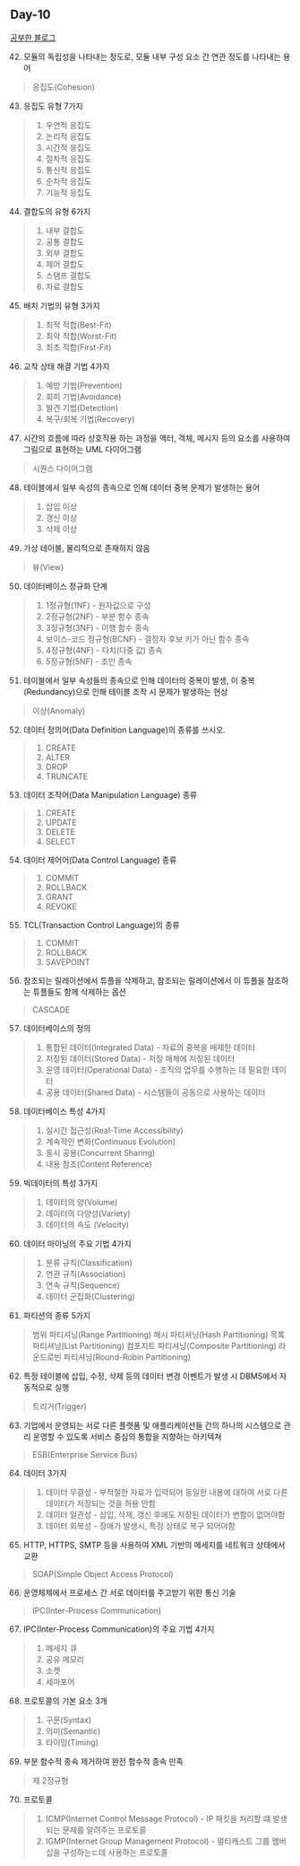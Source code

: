 ## Day-10

[공부한 블로그](https://starrykss.tistory.com/1849?category=636189)

42. 모듈의 독립성을 나타내는 정도로, 모듈 내부 구성 요소 간 연관 정도를 나타내는 용어
> 응집도(Cohesion)

43. 응집도 유형 7가지
> 1. 우연적 응집도
> 2. 논리적 응집도
> 3. 시간적 응집도
> 4. 절차적 응집도
> 5. 통신적 응집도
> 6. 순차적 응집도
> 7. 기능적 응집도

44. 결합도의 유형 6가지
> 1. 내부 결합도
> 2. 공통 결합도
> 3. 외부 결합도
> 4. 제어 결합도
> 5. 스탬프 결합도
> 6. 자료 결합도

45. 배치 기법의 유형 3가지
> 1. 최적 적합(Best-Fit)
> 2. 최악 적합(Worst-Fit)
> 3. 최초 적합(First-Fit)

46. 교착 상태 해결 기법 4가지
> 1. 예방 기법(Prevention)
> 2. 회피 기법(Avoidance)
> 3. 발견 기법(Detection)
> 4. 복구/회복 기법(Recovery)

47. 시간의 흐름에 따라 상호작용 하는 과정을 액터, 객체, 메시지 등의 요소를 사용하여 그림으로 표현하는 UML 다이어그램
> 시퀀스 다이어그램

48. 테이블에서 일부 속성의 종속으로 인해 데이터 중복 문제가 발생하는 용어
> 1. 삽입 이상
> 2. 갱신 이상
> 3. 삭제 이상

49. 가상 테이블, 물리적으로 존재하지 않음
> 뷰(View)

50. 데이터베이스 정규화 단계
> 1. 1정규형(1NF) - 원자값으로 구성
> 2. 2정규형(2NF) - 부분 함수 종속
> 3. 3정규형(3NF) - 이행 함수 종속
> 4. 보이스-코드 정규형(BCNF) - 결정자 후보 키가 아닌 함수 종속
> 5. 4정규형(4NF) - 다치(다중 값) 종속
> 6. 5정규형(5NF) - 조인 종속

51. 테이블에서 일부 속성들의 종속으로 인해 데이터의 중복이 발생, 이 중복(Redundancy)으로 인해 테이블 조작 시 문제가 발생하는 현상
> 이상(Anomaly)

52. 데이터 정의어(Data Definition Language)의 종류를 쓰시오.
> 1. CREATE
> 2. ALTER
> 3. DROP
> 4. TRUNCATE

53. 데이터 조작어(Data Manipulation Language) 종류
> 1. CREATE
> 2. UPDATE
> 3. DELETE
> 4. SELECT

54. 데이터 제어어(Data Control Language) 종류
> 1. COMMIT
> 2. ROLLBACK
> 3. GRANT
> 4. REVOKE

55. TCL(Transaction Control Language)의 종류
> 1. COMMIT
> 2. ROLLBACK
> 3. SAVEPOINT

56. 참조되는 릴레이션에서 튜플을 삭제하고, 참조되는 릴레이션에서 이 튜플을 참조하는 튜플들도 함께 삭제하는 옵션
> CASCADE

57. 데이터베이스의 정의
> 1. 통합된 데이터(Integrated Data) - 자료의 중복을 배제한 데이터
> 2. 저장된 데이터(Stored Data) - 저장 매체에 저장된 데이터
> 3. 운영 데이터(Operational Data) - 조직의 업무를 수행하는 데 필요한 데이터
> 4. 공용 데이터(Shared Data) - 시스템들이 공동으로 사용하는 데이터

58. 데이터베이스 특성 4가지
> 1. 실시간 접근성(Real-Time Accessibility)
> 2. 계속적인 변화(Continuous Evolution)
> 3. 동시 공용(Concurrent Sharing)
> 4. 내용 참조(Content Reference)

59. 빅데이터의 특성 3가지
> 1. 데이터의 양(Volume)
> 2. 데이터의 다양성(Variety)
> 3. 데이터의 속도 (Velocity)

60. 데이터 마이닝의 주요 기법 4가지
> 1. 분류 규칙(Classification)
> 2. 연관 규칙(Association)
> 3. 연속 규칙(Sequence)
> 4. 데이터 군집화(Clustering)

61. 파티션의 종류 5가지
> 범위 파티셔닝(Range Partitioning)
> 해시 파티셔닝(Hash Partitioning)
> 목록 파티셔닝(List Partitioning)
> 컴포지트 파티셔닝(Composite Partitioning)
> 라운드로빈 파티셔닝(Round-Robin Partitioning)

62. 특정 테이블에 삽입, 수정, 삭제 등의 데이터 변경 이벤트가 발생 시 DBMS에서 자동적으로 실행
> 트리거(Trigger)

63. 기업에서 운영되는 서로 다른 플랫폼 및 애플리케이션들 간의 하나의 시스템으로 관리 운영할 수 있도록 서비스 중심의 통합을 지향하는 아키텍쳐
> ESB(Enterprise Service Bus)

64. 데이터 3가지
> 1. 데이터 무결성 - 부적절한 자료가 입력되어 동일한 내용에 대하여 서로 다른데이터가 저장되는 것을 허용 안함
> 2. 데이터 일관성 - 삽입, 삭제, 갱신 후에도 저장된 데이터가 변함이 없어야함
> 3. 데이터 회복성 - 장애가 발생시, 특정 상태로 복구 되어야함

65. HTTP, HTTPS, SMTP 등을 사용하여 XML 기반의 메세지를 네트워크 상태에서 교환
> SOAP(Simple Object Access Protocol)

66. 운영체제에서 프로세스 간 서로 데이터를 주고받기 위한 통신 기술
> IPC(Inter-Process Communication)

67. IPC(Inter-Process Communication)의 주요 기법 4가지
> 1. 메세지 큐
> 2. 공유 메모리
> 3. 소켓
> 4. 세마포어

68. 프로토콜의 기본 요소 3개
> 1. 구문(Syntax)
> 2. 의미(Semantic)
> 3. 타이밍(Timing)

69. 부분 함수적 종속 제거하여 완전 함수적 종속 만족
> 제 2정규형

70. 프로토콜
> 1. ICMP(Internet Control Message Protocol) - IP 패킷을 처리할 떄 발생되는 문제를 알려주는 프로토콜 
> 2. IGMP(Internet Group Management Protocol) - 멀티캐스트 그룹 멤버십을 구성하는ㄷ데 사용하는 프로토콜

